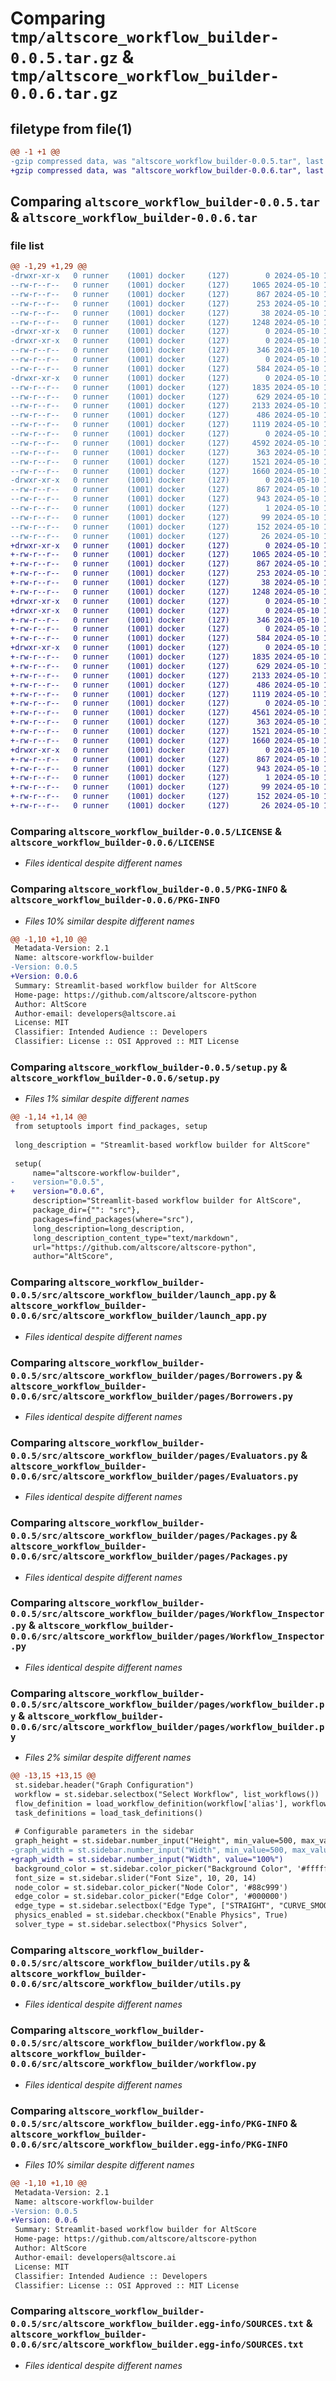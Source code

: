 # Comparing `tmp/altscore_workflow_builder-0.0.5.tar.gz` & `tmp/altscore_workflow_builder-0.0.6.tar.gz`

## filetype from file(1)

```diff
@@ -1 +1 @@
-gzip compressed data, was "altscore_workflow_builder-0.0.5.tar", last modified: Fri May 10 19:46:00 2024, max compression
+gzip compressed data, was "altscore_workflow_builder-0.0.6.tar", last modified: Fri May 10 19:50:35 2024, max compression
```

## Comparing `altscore_workflow_builder-0.0.5.tar` & `altscore_workflow_builder-0.0.6.tar`

### file list

```diff
@@ -1,29 +1,29 @@
-drwxr-xr-x   0 runner    (1001) docker     (127)        0 2024-05-10 19:46:00.482757 altscore_workflow_builder-0.0.5/
--rw-r--r--   0 runner    (1001) docker     (127)     1065 2024-05-10 19:45:56.000000 altscore_workflow_builder-0.0.5/LICENSE
--rw-r--r--   0 runner    (1001) docker     (127)      867 2024-05-10 19:46:00.482757 altscore_workflow_builder-0.0.5/PKG-INFO
--rw-r--r--   0 runner    (1001) docker     (127)      253 2024-05-10 19:45:56.000000 altscore_workflow_builder-0.0.5/README.md
--rw-r--r--   0 runner    (1001) docker     (127)       38 2024-05-10 19:46:00.482757 altscore_workflow_builder-0.0.5/setup.cfg
--rw-r--r--   0 runner    (1001) docker     (127)     1248 2024-05-10 19:45:56.000000 altscore_workflow_builder-0.0.5/setup.py
-drwxr-xr-x   0 runner    (1001) docker     (127)        0 2024-05-10 19:46:00.478757 altscore_workflow_builder-0.0.5/src/
-drwxr-xr-x   0 runner    (1001) docker     (127)        0 2024-05-10 19:46:00.478757 altscore_workflow_builder-0.0.5/src/altscore_workflow_builder/
--rw-r--r--   0 runner    (1001) docker     (127)      346 2024-05-10 19:45:56.000000 altscore_workflow_builder-0.0.5/src/altscore_workflow_builder/Home.py
--rw-r--r--   0 runner    (1001) docker     (127)        0 2024-05-10 19:45:56.000000 altscore_workflow_builder-0.0.5/src/altscore_workflow_builder/__init__.py
--rw-r--r--   0 runner    (1001) docker     (127)      584 2024-05-10 19:45:56.000000 altscore_workflow_builder-0.0.5/src/altscore_workflow_builder/launch_app.py
-drwxr-xr-x   0 runner    (1001) docker     (127)        0 2024-05-10 19:46:00.482757 altscore_workflow_builder-0.0.5/src/altscore_workflow_builder/pages/
--rw-r--r--   0 runner    (1001) docker     (127)     1835 2024-05-10 19:45:56.000000 altscore_workflow_builder-0.0.5/src/altscore_workflow_builder/pages/Borrowers.py
--rw-r--r--   0 runner    (1001) docker     (127)      629 2024-05-10 19:45:56.000000 altscore_workflow_builder-0.0.5/src/altscore_workflow_builder/pages/Evaluators.py
--rw-r--r--   0 runner    (1001) docker     (127)     2133 2024-05-10 19:45:56.000000 altscore_workflow_builder-0.0.5/src/altscore_workflow_builder/pages/Packages.py
--rw-r--r--   0 runner    (1001) docker     (127)      486 2024-05-10 19:45:56.000000 altscore_workflow_builder-0.0.5/src/altscore_workflow_builder/pages/Rules.py
--rw-r--r--   0 runner    (1001) docker     (127)     1119 2024-05-10 19:45:56.000000 altscore_workflow_builder-0.0.5/src/altscore_workflow_builder/pages/Workflow_Inspector.py
--rw-r--r--   0 runner    (1001) docker     (127)        0 2024-05-10 19:45:56.000000 altscore_workflow_builder-0.0.5/src/altscore_workflow_builder/pages/__init__.py
--rw-r--r--   0 runner    (1001) docker     (127)     4592 2024-05-10 19:45:56.000000 altscore_workflow_builder-0.0.5/src/altscore_workflow_builder/pages/workflow_builder.py
--rw-r--r--   0 runner    (1001) docker     (127)      363 2024-05-10 19:45:56.000000 altscore_workflow_builder-0.0.5/src/altscore_workflow_builder/task.py
--rw-r--r--   0 runner    (1001) docker     (127)     1521 2024-05-10 19:45:56.000000 altscore_workflow_builder-0.0.5/src/altscore_workflow_builder/utils.py
--rw-r--r--   0 runner    (1001) docker     (127)     1660 2024-05-10 19:45:56.000000 altscore_workflow_builder-0.0.5/src/altscore_workflow_builder/workflow.py
-drwxr-xr-x   0 runner    (1001) docker     (127)        0 2024-05-10 19:46:00.482757 altscore_workflow_builder-0.0.5/src/altscore_workflow_builder.egg-info/
--rw-r--r--   0 runner    (1001) docker     (127)      867 2024-05-10 19:46:00.000000 altscore_workflow_builder-0.0.5/src/altscore_workflow_builder.egg-info/PKG-INFO
--rw-r--r--   0 runner    (1001) docker     (127)      943 2024-05-10 19:46:00.000000 altscore_workflow_builder-0.0.5/src/altscore_workflow_builder.egg-info/SOURCES.txt
--rw-r--r--   0 runner    (1001) docker     (127)        1 2024-05-10 19:46:00.000000 altscore_workflow_builder-0.0.5/src/altscore_workflow_builder.egg-info/dependency_links.txt
--rw-r--r--   0 runner    (1001) docker     (127)       99 2024-05-10 19:46:00.000000 altscore_workflow_builder-0.0.5/src/altscore_workflow_builder.egg-info/entry_points.txt
--rw-r--r--   0 runner    (1001) docker     (127)      152 2024-05-10 19:46:00.000000 altscore_workflow_builder-0.0.5/src/altscore_workflow_builder.egg-info/requires.txt
--rw-r--r--   0 runner    (1001) docker     (127)       26 2024-05-10 19:46:00.000000 altscore_workflow_builder-0.0.5/src/altscore_workflow_builder.egg-info/top_level.txt
+drwxr-xr-x   0 runner    (1001) docker     (127)        0 2024-05-10 19:50:35.807712 altscore_workflow_builder-0.0.6/
+-rw-r--r--   0 runner    (1001) docker     (127)     1065 2024-05-10 19:50:31.000000 altscore_workflow_builder-0.0.6/LICENSE
+-rw-r--r--   0 runner    (1001) docker     (127)      867 2024-05-10 19:50:35.807712 altscore_workflow_builder-0.0.6/PKG-INFO
+-rw-r--r--   0 runner    (1001) docker     (127)      253 2024-05-10 19:50:31.000000 altscore_workflow_builder-0.0.6/README.md
+-rw-r--r--   0 runner    (1001) docker     (127)       38 2024-05-10 19:50:35.807712 altscore_workflow_builder-0.0.6/setup.cfg
+-rw-r--r--   0 runner    (1001) docker     (127)     1248 2024-05-10 19:50:31.000000 altscore_workflow_builder-0.0.6/setup.py
+drwxr-xr-x   0 runner    (1001) docker     (127)        0 2024-05-10 19:50:35.803712 altscore_workflow_builder-0.0.6/src/
+drwxr-xr-x   0 runner    (1001) docker     (127)        0 2024-05-10 19:50:35.803712 altscore_workflow_builder-0.0.6/src/altscore_workflow_builder/
+-rw-r--r--   0 runner    (1001) docker     (127)      346 2024-05-10 19:50:31.000000 altscore_workflow_builder-0.0.6/src/altscore_workflow_builder/Home.py
+-rw-r--r--   0 runner    (1001) docker     (127)        0 2024-05-10 19:50:31.000000 altscore_workflow_builder-0.0.6/src/altscore_workflow_builder/__init__.py
+-rw-r--r--   0 runner    (1001) docker     (127)      584 2024-05-10 19:50:31.000000 altscore_workflow_builder-0.0.6/src/altscore_workflow_builder/launch_app.py
+drwxr-xr-x   0 runner    (1001) docker     (127)        0 2024-05-10 19:50:35.807712 altscore_workflow_builder-0.0.6/src/altscore_workflow_builder/pages/
+-rw-r--r--   0 runner    (1001) docker     (127)     1835 2024-05-10 19:50:31.000000 altscore_workflow_builder-0.0.6/src/altscore_workflow_builder/pages/Borrowers.py
+-rw-r--r--   0 runner    (1001) docker     (127)      629 2024-05-10 19:50:31.000000 altscore_workflow_builder-0.0.6/src/altscore_workflow_builder/pages/Evaluators.py
+-rw-r--r--   0 runner    (1001) docker     (127)     2133 2024-05-10 19:50:31.000000 altscore_workflow_builder-0.0.6/src/altscore_workflow_builder/pages/Packages.py
+-rw-r--r--   0 runner    (1001) docker     (127)      486 2024-05-10 19:50:31.000000 altscore_workflow_builder-0.0.6/src/altscore_workflow_builder/pages/Rules.py
+-rw-r--r--   0 runner    (1001) docker     (127)     1119 2024-05-10 19:50:31.000000 altscore_workflow_builder-0.0.6/src/altscore_workflow_builder/pages/Workflow_Inspector.py
+-rw-r--r--   0 runner    (1001) docker     (127)        0 2024-05-10 19:50:31.000000 altscore_workflow_builder-0.0.6/src/altscore_workflow_builder/pages/__init__.py
+-rw-r--r--   0 runner    (1001) docker     (127)     4561 2024-05-10 19:50:31.000000 altscore_workflow_builder-0.0.6/src/altscore_workflow_builder/pages/workflow_builder.py
+-rw-r--r--   0 runner    (1001) docker     (127)      363 2024-05-10 19:50:31.000000 altscore_workflow_builder-0.0.6/src/altscore_workflow_builder/task.py
+-rw-r--r--   0 runner    (1001) docker     (127)     1521 2024-05-10 19:50:31.000000 altscore_workflow_builder-0.0.6/src/altscore_workflow_builder/utils.py
+-rw-r--r--   0 runner    (1001) docker     (127)     1660 2024-05-10 19:50:31.000000 altscore_workflow_builder-0.0.6/src/altscore_workflow_builder/workflow.py
+drwxr-xr-x   0 runner    (1001) docker     (127)        0 2024-05-10 19:50:35.807712 altscore_workflow_builder-0.0.6/src/altscore_workflow_builder.egg-info/
+-rw-r--r--   0 runner    (1001) docker     (127)      867 2024-05-10 19:50:35.000000 altscore_workflow_builder-0.0.6/src/altscore_workflow_builder.egg-info/PKG-INFO
+-rw-r--r--   0 runner    (1001) docker     (127)      943 2024-05-10 19:50:35.000000 altscore_workflow_builder-0.0.6/src/altscore_workflow_builder.egg-info/SOURCES.txt
+-rw-r--r--   0 runner    (1001) docker     (127)        1 2024-05-10 19:50:35.000000 altscore_workflow_builder-0.0.6/src/altscore_workflow_builder.egg-info/dependency_links.txt
+-rw-r--r--   0 runner    (1001) docker     (127)       99 2024-05-10 19:50:35.000000 altscore_workflow_builder-0.0.6/src/altscore_workflow_builder.egg-info/entry_points.txt
+-rw-r--r--   0 runner    (1001) docker     (127)      152 2024-05-10 19:50:35.000000 altscore_workflow_builder-0.0.6/src/altscore_workflow_builder.egg-info/requires.txt
+-rw-r--r--   0 runner    (1001) docker     (127)       26 2024-05-10 19:50:35.000000 altscore_workflow_builder-0.0.6/src/altscore_workflow_builder.egg-info/top_level.txt
```

### Comparing `altscore_workflow_builder-0.0.5/LICENSE` & `altscore_workflow_builder-0.0.6/LICENSE`

 * *Files identical despite different names*

### Comparing `altscore_workflow_builder-0.0.5/PKG-INFO` & `altscore_workflow_builder-0.0.6/PKG-INFO`

 * *Files 10% similar despite different names*

```diff
@@ -1,10 +1,10 @@
 Metadata-Version: 2.1
 Name: altscore-workflow-builder
-Version: 0.0.5
+Version: 0.0.6
 Summary: Streamlit-based workflow builder for AltScore
 Home-page: https://github.com/altscore/altscore-python
 Author: AltScore
 Author-email: developers@altscore.ai
 License: MIT
 Classifier: Intended Audience :: Developers
 Classifier: License :: OSI Approved :: MIT License
```

### Comparing `altscore_workflow_builder-0.0.5/setup.py` & `altscore_workflow_builder-0.0.6/setup.py`

 * *Files 1% similar despite different names*

```diff
@@ -1,14 +1,14 @@
 from setuptools import find_packages, setup
 
 long_description = "Streamlit-based workflow builder for AltScore"
 
 setup(
     name="altscore-workflow-builder",
-    version="0.0.5",
+    version="0.0.6",
     description="Streamlit-based workflow builder for AltScore",
     package_dir={"": "src"},
     packages=find_packages(where="src"),
     long_description=long_description,
     long_description_content_type="text/markdown",
     url="https://github.com/altscore/altscore-python",
     author="AltScore",
```

### Comparing `altscore_workflow_builder-0.0.5/src/altscore_workflow_builder/launch_app.py` & `altscore_workflow_builder-0.0.6/src/altscore_workflow_builder/launch_app.py`

 * *Files identical despite different names*

### Comparing `altscore_workflow_builder-0.0.5/src/altscore_workflow_builder/pages/Borrowers.py` & `altscore_workflow_builder-0.0.6/src/altscore_workflow_builder/pages/Borrowers.py`

 * *Files identical despite different names*

### Comparing `altscore_workflow_builder-0.0.5/src/altscore_workflow_builder/pages/Evaluators.py` & `altscore_workflow_builder-0.0.6/src/altscore_workflow_builder/pages/Evaluators.py`

 * *Files identical despite different names*

### Comparing `altscore_workflow_builder-0.0.5/src/altscore_workflow_builder/pages/Packages.py` & `altscore_workflow_builder-0.0.6/src/altscore_workflow_builder/pages/Packages.py`

 * *Files identical despite different names*

### Comparing `altscore_workflow_builder-0.0.5/src/altscore_workflow_builder/pages/Workflow_Inspector.py` & `altscore_workflow_builder-0.0.6/src/altscore_workflow_builder/pages/Workflow_Inspector.py`

 * *Files identical despite different names*

### Comparing `altscore_workflow_builder-0.0.5/src/altscore_workflow_builder/pages/workflow_builder.py` & `altscore_workflow_builder-0.0.6/src/altscore_workflow_builder/pages/workflow_builder.py`

 * *Files 2% similar despite different names*

```diff
@@ -13,15 +13,15 @@
 st.sidebar.header("Graph Configuration")
 workflow = st.sidebar.selectbox("Select Workflow", list_workflows())
 flow_definition = load_workflow_definition(workflow['alias'], workflow['version'])
 task_definitions = load_task_definitions()
 
 # Configurable parameters in the sidebar
 graph_height = st.sidebar.number_input("Height", min_value=500, max_value=1500, value=750)
-graph_width = st.sidebar.number_input("Width", min_value=500, max_value=1500, value="100%")
+graph_width = st.sidebar.number_input("Width", value="100%")
 background_color = st.sidebar.color_picker("Background Color", '#ffffff')
 font_size = st.sidebar.slider("Font Size", 10, 20, 14)
 node_color = st.sidebar.color_picker("Node Color", '#88c999')
 edge_color = st.sidebar.color_picker("Edge Color", '#000000')
 edge_type = st.sidebar.selectbox("Edge Type", ["STRAIGHT", "CURVE_SMOOTH", "CURVE_FULL"])
 physics_enabled = st.sidebar.checkbox("Enable Physics", True)
 solver_type = st.sidebar.selectbox("Physics Solver",
```

### Comparing `altscore_workflow_builder-0.0.5/src/altscore_workflow_builder/utils.py` & `altscore_workflow_builder-0.0.6/src/altscore_workflow_builder/utils.py`

 * *Files identical despite different names*

### Comparing `altscore_workflow_builder-0.0.5/src/altscore_workflow_builder/workflow.py` & `altscore_workflow_builder-0.0.6/src/altscore_workflow_builder/workflow.py`

 * *Files identical despite different names*

### Comparing `altscore_workflow_builder-0.0.5/src/altscore_workflow_builder.egg-info/PKG-INFO` & `altscore_workflow_builder-0.0.6/src/altscore_workflow_builder.egg-info/PKG-INFO`

 * *Files 10% similar despite different names*

```diff
@@ -1,10 +1,10 @@
 Metadata-Version: 2.1
 Name: altscore-workflow-builder
-Version: 0.0.5
+Version: 0.0.6
 Summary: Streamlit-based workflow builder for AltScore
 Home-page: https://github.com/altscore/altscore-python
 Author: AltScore
 Author-email: developers@altscore.ai
 License: MIT
 Classifier: Intended Audience :: Developers
 Classifier: License :: OSI Approved :: MIT License
```

### Comparing `altscore_workflow_builder-0.0.5/src/altscore_workflow_builder.egg-info/SOURCES.txt` & `altscore_workflow_builder-0.0.6/src/altscore_workflow_builder.egg-info/SOURCES.txt`

 * *Files identical despite different names*

